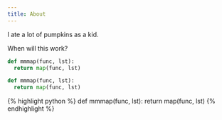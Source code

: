 ```yaml
---
title: About
---
```


I ate a lot of pumpkins as a kid.

When will this work?

```python
def mmmap(func, lst):
  return map(func, lst)
```

``` python
def mmmap(func, lst):
  return map(func, lst)
```

{% highlight python %}
def mmmap(func, lst):
  return map(func, lst)
{% endhighlight %}
